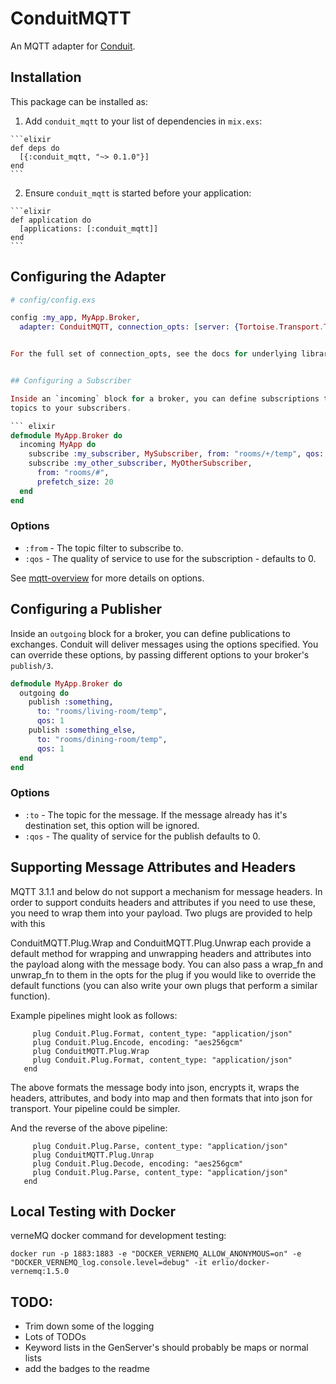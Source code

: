 # ConduitMQTT

An MQTT adapter for [Conduit](https://github.com/conduitframework/conduit).

## Installation

This package can be installed as:

  1. Add `conduit_mqtt` to your list of dependencies in `mix.exs`:

    ```elixir
    def deps do
      [{:conduit_mqtt, "~> 0.1.0"}]
    end
    ```

  2. Ensure `conduit_mqtt` is started before your application:

    ```elixir
    def application do
      [applications: [:conduit_mqtt]]
    end
    ```

## Configuring the Adapter

```elixir
# config/config.exs

config :my_app, MyApp.Broker,
  adapter: ConduitMQTT, connection_opts: [server: {Tortoise.Transport.Tcp, host: 'localhost', port: 1883}]  #TODO TEST THIS GETS INTO ADAPTER OPTS?


For the full set of connection_opts, see the docs for underlying library [Tortiose](https://hexdocs.pm/tortoise/connecting_to_a_mqtt_broker.html#connection-handler).


## Configuring a Subscriber

Inside an `incoming` block for a broker, you can define subscriptions to queues. Conduit will route messages on those
topics to your subscribers.

``` elixir
defmodule MyApp.Broker do
  incoming MyApp do
    subscribe :my_subscriber, MySubscriber, from: "rooms/+/temp", qos: 1
    subscribe :my_other_subscriber, MyOtherSubscriber,
      from: "rooms/#",
      prefetch_size: 20
  end
end
```

### Options

* `:from` - The topic filter to subscribe to.
* `:qos` - The quality of service to use for the subscription - defaults to 0.

See [mqtt-overview](https://hexdocs.pm/tortoise/introduction.html#mqtt-overview) for more details on options.

## Configuring a Publisher

Inside an `outgoing` block for a broker, you can define publications to exchanges. Conduit will deliver messages using the
options specified. You can override these options, by passing different options to your broker's `publish/3`.

``` elixir
defmodule MyApp.Broker do
  outgoing do
    publish :something,
      to: "rooms/living-room/temp",
      qos: 1
    publish :something_else,
      to: "rooms/dining-room/temp",
      qos: 1
  end
end
```

### Options

* `:to` - The topic for the message. If the message already has it's destination set, this option will be ignored.
* `:qos` - The quality of service for the publish defaults to 0.


## Supporting Message Attributes and Headers

MQTT 3.1.1 and below do not support a mechanism for message headers.  In order to support conduits headers and attributes 
if you need to use these, you need to wrap them into your payload.  Two plugs are provided to help with this

ConduitMQTT.Plug.Wrap and ConduitMQTT.Plug.Unwrap each provide a default method for wrapping and unwrapping headers and
attributes into the payload along with the message body.  You can also pass a wrap_fn and unwrap_fn to them in the opts
for the plug if you would like to override the default functions (you can also write your own plugs that perform a 
similar function).

Example pipelines might look as follows:

```pipeline :serialize do
     plug Conduit.Plug.Format, content_type: "application/json"
     plug Conduit.Plug.Encode, encoding: "aes256gcm"
     plug ConduitMQTT.Plug.Wrap 
     plug Conduit.Plug.Format, content_type: "application/json"
   end
```
The above formats the message body into json, encrypts it, wraps the headers, attributes, and body into map and then 
formats that into json for transport. Your pipeline could be simpler.

And the reverse of the above pipeline: 

```pipeline :deserialize do
     plug Conduit.Plug.Parse, content_type: "application/json"
     plug ConduitMQTT.Plug.Unrap
     plug Conduit.Plug.Decode, encoding: "aes256gcm" 
     plug Conduit.Plug.Parse, content_type: "application/json"
   end
```

## Local Testing with Docker

verneMQ  docker command for development testing:
```
docker run -p 1883:1883 -e "DOCKER_VERNEMQ_ALLOW_ANONYMOUS=on" -e "DOCKER_VERNEMQ_log.console.level=debug" -it erlio/docker-vernemq:1.5.0
```
## TODO:
- Trim down some of the logging
- Lots of TODOs
- Keyword lists in the GenServer's should probably be maps or normal lists
- add the badges to the readme